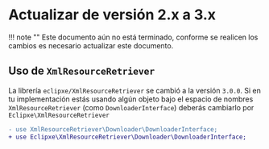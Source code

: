 # Actualizar de versión 2.x a 3.x

!!! note ""
    Este documento aún no está terminado, conforme se realicen los cambios es necesario actualizar este documento.

## Uso de `XmlResourceRetriever`

La librería `eclipxe/XmlResourceRetriever` se cambió a la versión `3.0.0`.
Si en tu implementación estás usando algún objeto bajo el espacio de nombres `XmlResourceRetriever`
(como `DownloaderInterface`) deberás cambiarlo por `Eclipxe\XmlResourceRetriever`

```diff
- use XmlResourceRetriever\Downloader\DownloaderInterface;
+ use Eclipxe\XmlResourceRetriever\Downloader\DownloaderInterface;
```
